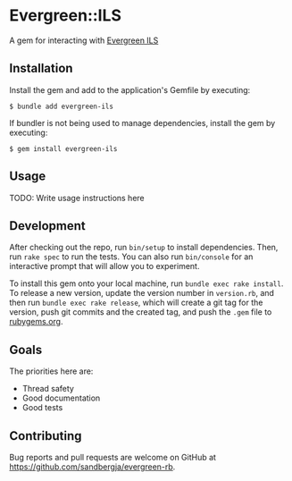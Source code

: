 # Evergreen::ILS

A gem for interacting with [Evergreen ILS](https://evergreen-ils.org)

## Installation

Install the gem and add to the application's Gemfile by executing:

    $ bundle add evergreen-ils

If bundler is not being used to manage dependencies, install the gem by executing:

    $ gem install evergreen-ils

## Usage

TODO: Write usage instructions here

## Development

After checking out the repo, run `bin/setup` to install dependencies. Then, run `rake spec` to run the tests. You can also run `bin/console` for an interactive prompt that will allow you to experiment.

To install this gem onto your local machine, run `bundle exec rake install`. To release a new version, update the version number in `version.rb`, and then run `bundle exec rake release`, which will create a git tag for the version, push git commits and the created tag, and push the `.gem` file to [rubygems.org](https://rubygems.org).

## Goals

The priorities here are:
* Thread safety
* Good documentation
* Good tests

## Contributing

Bug reports and pull requests are welcome on GitHub at https://github.com/sandbergja/evergreen-rb.
